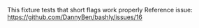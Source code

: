 This fixture tests that short flags work properly
Reference issue: https://github.com/DannyBen/bashly/issues/16
